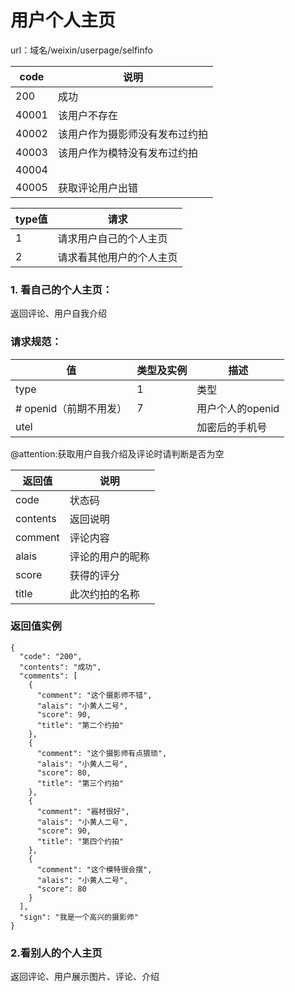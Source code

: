 # 用户个人主页

url：域名/weixin/userpage/selfinfo

| code  | 说明              |
| ----- | --------------- |
| 200   | 成功              |
| 40001 | 该用户不存在          |
| 40002 | 该用户作为摄影师没有发布过约拍 |
| 40003 | 该用户作为模特没有发布过约拍  |
| 40004 |                 |
| 40005 | 获取评论用户出错        |



| type值 | 请求           |
| ----- | ------------ |
| 1     | 请求用户自己的个人主页  |
| 2     | 请求看其他用户的个人主页 |



### 1.  看自己的个人主页：

返回评论、用户自我介绍

### 请求规范：

| 值               | 类型及实例 | 描述          |
| --------------- | ----- | ----------- |
| type            | 1     | 类型          |
| # openid（前期不用发） | 7     | 用户个人的openid |
| utel            |       | 加密后的手机号     |

@attention:获取用户自我介绍及评论时请判断是否为空

| 返回值      | 说明       |
| -------- | -------- |
| code     | 状态码      |
| contents | 返回说明     |
| comment  | 评论内容     |
| alais    | 评论的用户的昵称 |
| score    | 获得的评分    |
| title    | 此次约拍的名称  |

### 返回值实例

```
{
  "code": "200", 
  "contents": "成功", 
  "comments": [
    {
      "comment": "这个摄影师不错", 
      "alais": "小黄人二号", 
      "score": 90, 
      "title": "第二个约拍"
    }, 
    {
      "comment": "这个摄影师有点猥琐", 
      "alais": "小黄人二号", 
      "score": 80, 
      "title": "第三个约拍"
    }, 
    {
      "comment": "器材很好", 
      "alais": "小黄人二号", 
      "score": 90, 
      "title": "第四个约拍"
    }, 
    {
      "comment": "这个模特很会摆", 
      "alais": "小黄人二号", 
      "score": 80
    }
  ], 
  "sign": "我是一个高兴的摄影师"
}
```

### 2.看别人的个人主页

返回评论、用户展示图片、评论、介绍

